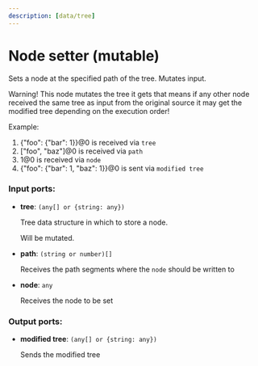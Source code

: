 ```yaml
---
description: [data/tree]
---
```


# Node setter (mutable)

Sets a node at the specified path of the tree. Mutates input.

Warning! This node mutates the tree it gets that means if any other node received the same tree as input from the original source it may get the modified tree depending on the execution order!

Example:
1. {"foo": {"bar": 1}}@0 is received via `tree`
2. ["foo", "baz"]@0 is received via `path`
3. 1@0 is received via `node`
4. {"foo": {"bar": 1, "baz": 1}}@0 is sent via `modified tree`

### Input ports:

* __tree__: `(any[] or {string: any})`

    Tree data structure in which to store a node.
    
    Will be mutated.


* __path__: `(string or number)[]`

    Receives the path segments where the `node` should  be written to


* __node__: `any`

    Receives the node to be set

### Output ports:

* __modified tree__: `(any[] or {string: any})`

    Sends the modified tree

